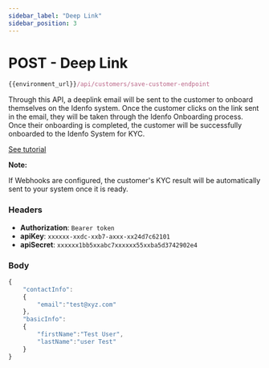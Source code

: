 ```yaml
---
sidebar_label: "Deep Link"
sidebar_position: 3
---
```


# POST - Deep Link

```jsx  
{{environment_url}}/api/customers/save-customer-endpoint
```

Through this API, a deeplink email will be sent to the customer to onboard themselves on the Idenfo system. Once the customer clicks on the link sent in the email, they will be taken through the Idenfo Onboarding process. Once their onboarding is completed, the customer will be successfully onboarded to the Idenfo System for KYC.

[See tutorial](https://www.loom.com/share/dd10ba47f3604e8498953c2478b6317c)

**Note:**

If Webhooks are configured, the customer's KYC result will be automatically sent to your system once it is ready.

### Headers

- **Authorization**: `Bearer token`
- **apiKey**: `xxxxxx-xxdc-xxb7-axxx-xx24d7c62101`
- **apiSecret**: `xxxxxx1bb5xxabc7xxxxxx55xxba5d3742902e4`

### Body

```jsx  
{
	"contactInfo":
	{
		"email":"test@xyz.com"
	},
	"basicInfo":
	{
		"firstName":"Test User",
		"lastName":"user Test"
	}
}
```